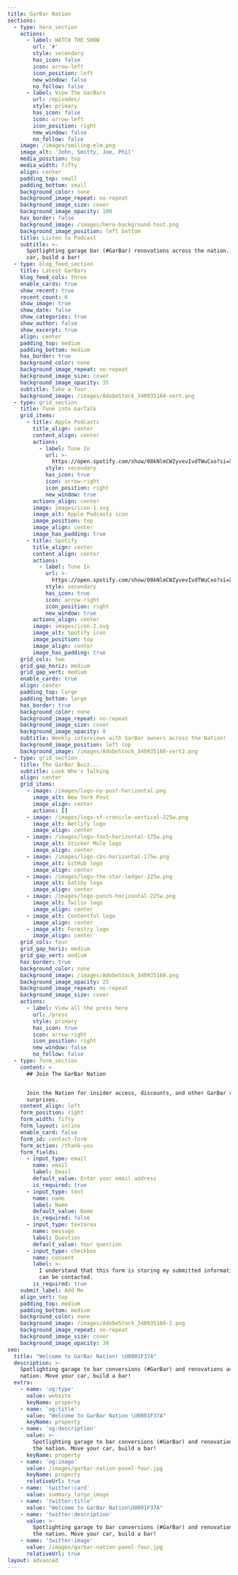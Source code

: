 ```yaml
---
title: GarBar Nation
sections:
  - type: hero_section
    actions:
      - label: WATCH THE SHOW
        url: '#'
        style: secondary
        has_icon: false
        icon: arrow-left
        icon_position: left
        new_window: false
        no_follow: false
      - label: View The GarBars
        url: /episodes/
        style: primary
        has_icon: false
        icon: arrow-left
        icon_position: right
        new_window: false
        no_follow: false
    image: /images/smiling-elm.png
    image_alt: 'John, Smitty, Joe, Phil'
    media_position: top
    media_width: fifty
    align: center
    padding_top: small
    padding_bottom: small
    background_color: none
    background_image_repeat: no-repeat
    background_image_size: cover
    background_image_opacity: 100
    has_border: false
    background_image: /images/hero-background-test.png
    background_image_position: left bottom
    title: Listen to Podcast
    subtitle: >-
      Spotlighting garage bar (#GarBar) renovations across the nation. Move your
      car, build a bar!
  - type: blog_feed_section
    title: Latest GarBars
    blog_feed_cols: three
    enable_cards: true
    show_recent: true
    recent_count: 6
    show_image: true
    show_date: false
    show_categories: true
    show_author: false
    show_excerpt: true
    align: center
    padding_top: medium
    padding_bottom: medium
    has_border: true
    background_color: none
    background_image_repeat: no-repeat
    background_image_size: cover
    background_image_opacity: 35
    subtitle: Take a Tour
    background_image: /images/AdobeStock_340935160-vert.png
  - type: grid_section
    title: Tune into GarTalk
    grid_items:
      - title: Apple Podcasts
        title_align: center
        content_align: center
        actions:
          - label: Tune In
            url: >-
              https://open.spotify.com/show/08kNlmCWZyvevIvdTWuCxo?si=XEJb_o40S-mtEq2veLSzZA&dl_branch=1
            style: secondary
            has_icon: true
            icon: arrow-right
            icon_position: right
            new_window: true
        actions_align: center
        image: images/icon-1.svg
        image_alt: Apple Podcasts icon
        image_position: top
        image_align: center
        image_has_padding: true
      - title: Spotify
        title_align: center
        content_align: center
        actions:
          - label: Tune In
            url: >-
              https://open.spotify.com/show/08kNlmCWZyvevIvdTWuCxo?si=XEJb_o40S-mtEq2veLSzZA&dl_branch=1
            style: secondary
            has_icon: true
            icon: arrow-right
            icon_position: right
            new_window: true
        actions_align: center
        image: images/icon-2.svg
        image_alt: Spotify icon
        image_position: top
        image_align: center
        image_has_padding: true
    grid_cols: two
    grid_gap_horiz: medium
    grid_gap_vert: medium
    enable_cards: true
    align: center
    padding_top: large
    padding_bottom: large
    has_border: true
    background_color: none
    background_image_repeat: no-repeat
    background_image_size: cover
    background_image_opacity: 0
    subtitle: Weekly interviews with GarBar owners across the Nation!
    background_image_position: left top
    background_image: /images/AdobeStock_340935160-vert2.png
  - type: grid_section
    title: The GarBar Buzz...
    subtitle: Look Who's Talking
    align: center
    grid_items:
      - image: /images/logo-ny-post-horizontal.png
        image_alt: New York Post
        image_align: center
        actions: []
      - image: /images/logo-sf-cronicle-vertical-225w.png
        image_alt: Netlify logo
        image_align: center
      - image: /images/logo-fox5-horizontal-175w.png
        image_alt: Sticker Mule logo
        image_align: center
      - image: /images/logo-cbs-horizontal-175w.png
        image_alt: GitHub logo
        image_align: center
      - image: /images/logo-the-star-ledger-225w.png
        image_alt: Gatsby logo
        image_align: center
      - image: /images/logo-punch-horizontal-225w.png
        image_alt: Twilio logo
        image_align: center
      - image_alt: Contentful logo
        image_align: center
      - image_alt: Forestry logo
        image_align: center
    grid_cols: four
    grid_gap_horiz: medium
    grid_gap_vert: medium
    has_border: true
    background_color: none
    background_image: /images/AdobeStock_340935160.png
    background_image_opacity: 25
    background_image_repeat: no-repeat
    background_image_size: cover
    actions:
      - label: View all the press here
        url: /press
        style: primary
        has_icon: true
        icon: arrow-right
        icon_position: right
        new_window: false
        no_follow: false
  - type: form_section
    content: >
      ## Join The GarBar Nation


      Join the Nation for insider access, discounts, and other GarBar related
      surprises.
    content_align: left
    form_position: right
    form_width: fifty
    form_layout: inline
    enable_card: false
    form_id: contact-form
    form_action: /thank-you
    form_fields:
      - input_type: email
        name: email
        label: Email
        default_value: Enter your email address
        is_required: true
      - input_type: text
        name: name
        label: Name
        default_value: Name
        is_required: false
      - input_type: textarea
        name: message
        label: Question
        default_value: Your question
      - input_type: checkbox
        name: consent
        label: >-
          I understand that this form is storing my submitted information so I
          can be contacted.
        is_required: true
    submit_label: Add Me
    align_vert: top
    padding_top: medium
    padding_bottom: medium
    background_color: none
    background_image: /images/AdobeStock_340935160-2.png
    background_image_repeat: no-repeat
    background_image_size: cover
    background_image_opacity: 30
seo:
  title: "Welcome to GarBar Nation! \U0001F37A"
  description: >-
    Spotlighting garage to bar conversions (#GarBar) and renovations across the
    nation. Move your car, build a bar!
  extra:
    - name: 'og:type'
      value: website
      keyName: property
    - name: 'og:title'
      value: "Welcome to GarBar Nation \U0001F37A"
      keyName: property
    - name: 'og:description'
      value: >-
        Spotlighting garage to bar conversions (#GarBar) and renovations across
        the nation. Move your car, build a bar!
      keyName: property
    - name: 'og:image'
      value: /images/garbar-nation-panel-four.jpg
      keyName: property
      relativeUrl: true
    - name: 'twitter:card'
      value: summary_large_image
    - name: 'twitter:title'
      value: "Welcome to GarBar Nation\U0001F37A"
    - name: 'twitter:description'
      value: >-
        Spotlighting garage to bar conversions (#GarBar) and renovations across
        the nation. Move your car, build a bar!
    - name: 'twitter:image'
      value: /images/garbar-nation-panel-four.jpg
      relativeUrl: true
layout: advanced
---
```

